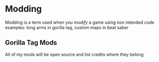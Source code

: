 # Modding
Modding is a term used when you *modify* a game using non intended code
examples: long arms in gorilla tag, custom maps in beat saber
## Gorilla Tag Mods
All of my mods will be open source and list credits where they belong
